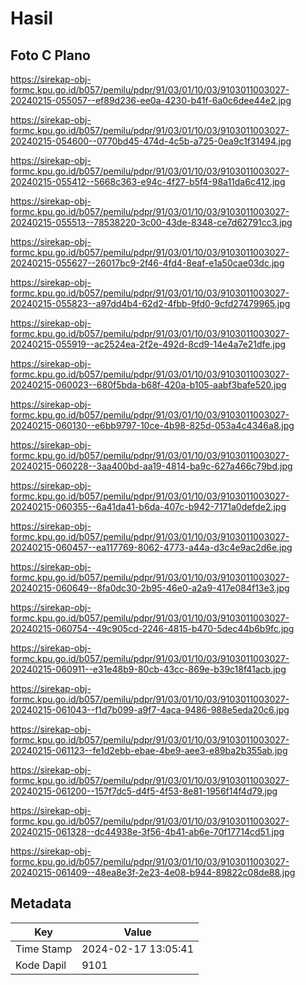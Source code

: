 # Hasil

## Foto C Plano

https://sirekap-obj-formc.kpu.go.id/b057/pemilu/pdpr/91/03/01/10/03/9103011003027-20240215-055057--ef89d236-ee0a-4230-b41f-6a0c6dee44e2.jpg

https://sirekap-obj-formc.kpu.go.id/b057/pemilu/pdpr/91/03/01/10/03/9103011003027-20240215-054600--0770bd45-474d-4c5b-a725-0ea9c1f31494.jpg

https://sirekap-obj-formc.kpu.go.id/b057/pemilu/pdpr/91/03/01/10/03/9103011003027-20240215-055412--5668c363-e94c-4f27-b5f4-98a11da6c412.jpg

https://sirekap-obj-formc.kpu.go.id/b057/pemilu/pdpr/91/03/01/10/03/9103011003027-20240215-055513--78538220-3c00-43de-8348-ce7d62791cc3.jpg

https://sirekap-obj-formc.kpu.go.id/b057/pemilu/pdpr/91/03/01/10/03/9103011003027-20240215-055627--26017bc9-2f46-4fd4-8eaf-e1a50cae03dc.jpg

https://sirekap-obj-formc.kpu.go.id/b057/pemilu/pdpr/91/03/01/10/03/9103011003027-20240215-055823--a97dd4b4-62d2-4fbb-9fd0-9cfd27479965.jpg

https://sirekap-obj-formc.kpu.go.id/b057/pemilu/pdpr/91/03/01/10/03/9103011003027-20240215-055919--ac2524ea-2f2e-492d-8cd9-14e4a7e21dfe.jpg

https://sirekap-obj-formc.kpu.go.id/b057/pemilu/pdpr/91/03/01/10/03/9103011003027-20240215-060023--680f5bda-b68f-420a-b105-aabf3bafe520.jpg

https://sirekap-obj-formc.kpu.go.id/b057/pemilu/pdpr/91/03/01/10/03/9103011003027-20240215-060130--e6bb9797-10ce-4b98-825d-053a4c4346a8.jpg

https://sirekap-obj-formc.kpu.go.id/b057/pemilu/pdpr/91/03/01/10/03/9103011003027-20240215-060228--3aa400bd-aa19-4814-ba9c-627a466c79bd.jpg

https://sirekap-obj-formc.kpu.go.id/b057/pemilu/pdpr/91/03/01/10/03/9103011003027-20240215-060355--6a41da41-b6da-407c-b942-7171a0defde2.jpg

https://sirekap-obj-formc.kpu.go.id/b057/pemilu/pdpr/91/03/01/10/03/9103011003027-20240215-060457--ea117769-8062-4773-a44a-d3c4e9ac2d6e.jpg

https://sirekap-obj-formc.kpu.go.id/b057/pemilu/pdpr/91/03/01/10/03/9103011003027-20240215-060649--8fa0dc30-2b95-46e0-a2a9-417e084f13e3.jpg

https://sirekap-obj-formc.kpu.go.id/b057/pemilu/pdpr/91/03/01/10/03/9103011003027-20240215-060754--49c905cd-2246-4815-b470-5dec44b6b9fc.jpg

https://sirekap-obj-formc.kpu.go.id/b057/pemilu/pdpr/91/03/01/10/03/9103011003027-20240215-060911--e31e48b9-80cb-43cc-869e-b39c18f41acb.jpg

https://sirekap-obj-formc.kpu.go.id/b057/pemilu/pdpr/91/03/01/10/03/9103011003027-20240215-061043--f1d7b099-a9f7-4aca-9486-988e5eda20c6.jpg

https://sirekap-obj-formc.kpu.go.id/b057/pemilu/pdpr/91/03/01/10/03/9103011003027-20240215-061123--fe1d2ebb-ebae-4be9-aee3-e89ba2b355ab.jpg

https://sirekap-obj-formc.kpu.go.id/b057/pemilu/pdpr/91/03/01/10/03/9103011003027-20240215-061200--157f7dc5-d4f5-4f53-8e81-1956f14f4d79.jpg

https://sirekap-obj-formc.kpu.go.id/b057/pemilu/pdpr/91/03/01/10/03/9103011003027-20240215-061328--dc44938e-3f56-4b41-ab6e-70f17714cd51.jpg

https://sirekap-obj-formc.kpu.go.id/b057/pemilu/pdpr/91/03/01/10/03/9103011003027-20240215-061409--48ea8e3f-2e23-4e08-b944-89822c08de88.jpg


## Metadata

| Key        | Value               |
| ---------- | ------------------- |
| Time Stamp | 2024-02-17 13:05:41 |
| Kode Dapil | 9101                |



